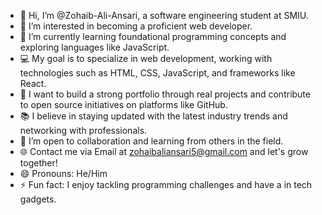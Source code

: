 - 👋 Hi, I’m @Zohaib-Ali-Ansari, a software engineering student at SMIU.
- 👀 I’m interested in becoming a proficient web developer.
- 🌱 I’m currently learning foundational programming concepts and exploring languages like JavaScript.
- 💻 My goal is to specialize in web development, working with technologies such as HTML, CSS, JavaScript, and frameworks like React.
- 🚀 I want to build a strong portfolio through real projects and contribute to open source initiatives on platforms like GitHub.
- 📚 I believe in staying updated with the latest industry trends and networking with professionals.
- 🤝 I’m open to collaboration and learning from others in the field.
- 🌐 Contact me via Email at zohaibaliansari5@gmail.com and let's grow together!
- 😄 Pronouns: He/Him
- ⚡ Fun fact: I enjoy tackling programming challenges and have a in tech gadgets.



<!---
Zohaib-Ali-Ansari/Zohaib-Ali-Ansari is a ✨ special ✨ repository because its `README.md` (this file) appears on your GitHub profile.
You can click the Preview link to take a look at your changes.
--->
